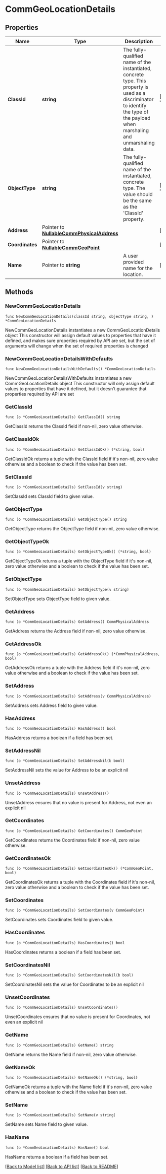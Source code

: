 # CommGeoLocationDetails

## Properties

Name | Type | Description | Notes
------------ | ------------- | ------------- | -------------
**ClassId** | **string** | The fully-qualified name of the instantiated, concrete type. This property is used as a discriminator to identify the type of the payload when marshaling and unmarshaling data. | [default to "comm.GeoLocationDetails"]
**ObjectType** | **string** | The fully-qualified name of the instantiated, concrete type. The value should be the same as the &#39;ClassId&#39; property. | [default to "comm.GeoLocationDetails"]
**Address** | Pointer to [**NullableCommPhysicalAddress**](CommPhysicalAddress.md) |  | [optional] 
**Coordinates** | Pointer to [**NullableCommGeoPoint**](CommGeoPoint.md) |  | [optional] 
**Name** | Pointer to **string** | A user provided name for the location. | [optional] [readonly] 

## Methods

### NewCommGeoLocationDetails

`func NewCommGeoLocationDetails(classId string, objectType string, ) *CommGeoLocationDetails`

NewCommGeoLocationDetails instantiates a new CommGeoLocationDetails object
This constructor will assign default values to properties that have it defined,
and makes sure properties required by API are set, but the set of arguments
will change when the set of required properties is changed

### NewCommGeoLocationDetailsWithDefaults

`func NewCommGeoLocationDetailsWithDefaults() *CommGeoLocationDetails`

NewCommGeoLocationDetailsWithDefaults instantiates a new CommGeoLocationDetails object
This constructor will only assign default values to properties that have it defined,
but it doesn't guarantee that properties required by API are set

### GetClassId

`func (o *CommGeoLocationDetails) GetClassId() string`

GetClassId returns the ClassId field if non-nil, zero value otherwise.

### GetClassIdOk

`func (o *CommGeoLocationDetails) GetClassIdOk() (*string, bool)`

GetClassIdOk returns a tuple with the ClassId field if it's non-nil, zero value otherwise
and a boolean to check if the value has been set.

### SetClassId

`func (o *CommGeoLocationDetails) SetClassId(v string)`

SetClassId sets ClassId field to given value.


### GetObjectType

`func (o *CommGeoLocationDetails) GetObjectType() string`

GetObjectType returns the ObjectType field if non-nil, zero value otherwise.

### GetObjectTypeOk

`func (o *CommGeoLocationDetails) GetObjectTypeOk() (*string, bool)`

GetObjectTypeOk returns a tuple with the ObjectType field if it's non-nil, zero value otherwise
and a boolean to check if the value has been set.

### SetObjectType

`func (o *CommGeoLocationDetails) SetObjectType(v string)`

SetObjectType sets ObjectType field to given value.


### GetAddress

`func (o *CommGeoLocationDetails) GetAddress() CommPhysicalAddress`

GetAddress returns the Address field if non-nil, zero value otherwise.

### GetAddressOk

`func (o *CommGeoLocationDetails) GetAddressOk() (*CommPhysicalAddress, bool)`

GetAddressOk returns a tuple with the Address field if it's non-nil, zero value otherwise
and a boolean to check if the value has been set.

### SetAddress

`func (o *CommGeoLocationDetails) SetAddress(v CommPhysicalAddress)`

SetAddress sets Address field to given value.

### HasAddress

`func (o *CommGeoLocationDetails) HasAddress() bool`

HasAddress returns a boolean if a field has been set.

### SetAddressNil

`func (o *CommGeoLocationDetails) SetAddressNil(b bool)`

 SetAddressNil sets the value for Address to be an explicit nil

### UnsetAddress
`func (o *CommGeoLocationDetails) UnsetAddress()`

UnsetAddress ensures that no value is present for Address, not even an explicit nil
### GetCoordinates

`func (o *CommGeoLocationDetails) GetCoordinates() CommGeoPoint`

GetCoordinates returns the Coordinates field if non-nil, zero value otherwise.

### GetCoordinatesOk

`func (o *CommGeoLocationDetails) GetCoordinatesOk() (*CommGeoPoint, bool)`

GetCoordinatesOk returns a tuple with the Coordinates field if it's non-nil, zero value otherwise
and a boolean to check if the value has been set.

### SetCoordinates

`func (o *CommGeoLocationDetails) SetCoordinates(v CommGeoPoint)`

SetCoordinates sets Coordinates field to given value.

### HasCoordinates

`func (o *CommGeoLocationDetails) HasCoordinates() bool`

HasCoordinates returns a boolean if a field has been set.

### SetCoordinatesNil

`func (o *CommGeoLocationDetails) SetCoordinatesNil(b bool)`

 SetCoordinatesNil sets the value for Coordinates to be an explicit nil

### UnsetCoordinates
`func (o *CommGeoLocationDetails) UnsetCoordinates()`

UnsetCoordinates ensures that no value is present for Coordinates, not even an explicit nil
### GetName

`func (o *CommGeoLocationDetails) GetName() string`

GetName returns the Name field if non-nil, zero value otherwise.

### GetNameOk

`func (o *CommGeoLocationDetails) GetNameOk() (*string, bool)`

GetNameOk returns a tuple with the Name field if it's non-nil, zero value otherwise
and a boolean to check if the value has been set.

### SetName

`func (o *CommGeoLocationDetails) SetName(v string)`

SetName sets Name field to given value.

### HasName

`func (o *CommGeoLocationDetails) HasName() bool`

HasName returns a boolean if a field has been set.


[[Back to Model list]](../README.md#documentation-for-models) [[Back to API list]](../README.md#documentation-for-api-endpoints) [[Back to README]](../README.md)


